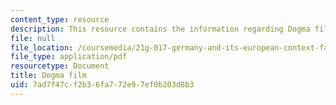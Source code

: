 ```yaml
---
content_type: resource
description: This resource contains the information regarding Dogma film.
file: null
file_location: /coursemedia/21g-017-germany-and-its-european-context-fall-2002/7ad7f47cf2b36fa772e97ef0b203d8b3_MIT21G_017F02_lec_10_2.pdf
file_type: application/pdf
resourcetype: Document
title: Dogma film
uid: 7ad7f47c-f2b3-6fa7-72e9-7ef0b203d8b3
---
```

